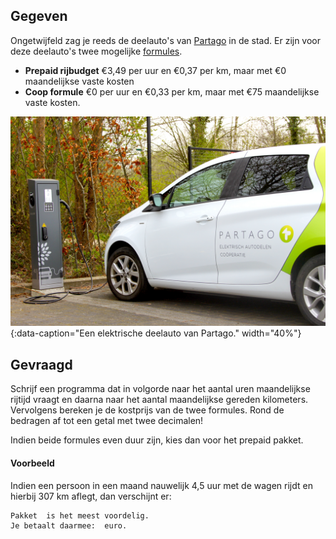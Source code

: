 ## Gegeven

Ongetwijfeld zag je reeds de deelauto's van <a href="https://www.partago.be/" target="_blank">Partago</a> in de stad. Er zijn voor deze deelauto's twee mogelijke <a href="https://www.partago.be/tarieven.html" target="_blank">formules</a>.

- **Prepaid rijbudget**
  €3,49 per uur en €0,37 per km, maar met €0 maandelijkse vaste kosten
- **Coop formule**
  €0 per uur en €0,33 per km, maar met €75 maandelijkse vaste kosten.

![Een elektrische deelauto van Partago.](media/partago.png "Een elektrische deelauto van Partago."){:data-caption="Een elektrische deelauto van Partago." width="40%"}

## Gevraagd

Schrijf een programma dat in volgorde naar het aantal uren maandelijkse rijtijd vraagt en daarna naar het aantal maandelijkse gereden kilometers. Vervolgens bereken je de kostprijs van de twee formules. Rond de bedragen af tot een getal met twee decimalen! 

Indien beide formules even duur zijn, kies dan voor het prepaid pakket.

#### Voorbeeld
Indien een persoon in een maand nauwelijk 4,5 uur met de wagen rijdt en hierbij 307 km aflegt, dan verschijnt er:

```
Pakket  is het meest voordelig.
Je betaalt daarmee:  euro.
```

